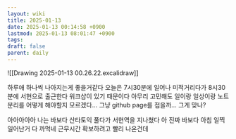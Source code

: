 ```yaml
---
layout: wiki
title: 2025-01-13
date: 2025-01-13 00:14:58 +0900
lastmod: 2025-01-13 08:01:47 +0900
tags: 
draft: false
parent: daily
---
```

![[Drawing 2025-01-13 00.26.22.excalidraw]]

하루애 하나씩 나아지는게 좋을거같다
오늘은 7시30분에 일어나 미적거리다가 8시30분에 서현으로 출근한다
워크샵이 있기 때문이다
아무리 고민해도 일이랑 일상이랑 노트분리를 어떻게 해야할지 모르겠다...
그냥 github page를 접을까... 그게 맞나?

아아아아아 나는 바보다 산타토익 풀다가 서현역을 지나쳤다 아 진짜 바보다 아침 일찍 일어난거 다 까먹네
근무시간 확보하려고 빨리 나온건데
